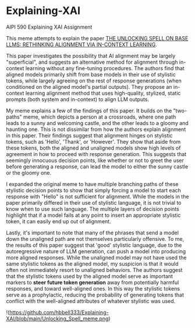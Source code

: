 # Explaining-XAI
AIPI 590 Explaining XAI Assignment

This meme attempts to explain the paper [THE UNLOCKING SPELL ON BASE LLMS: RETHINKING ALIGNMENT VIA IN-CONTEXT LEARNING](https://arxiv.org/pdf/2312.01552). 

This paper investigates the possibility that AI alignment may be largely "superficial", and suggests an alternative method for alignment through in-context learning without any fine-tuning procedures. The authors find that aligned models primarily shift from base models in their use of stylistic tokens, while largely agreeing on the rest of response generations (when conditioned on the aligned model's partial outputs). They propose an in-context learning alignment method that uses high-quality, stylized, static prompts (both system and in-context) to align LLM outputs.

My meme explains a few of the findings of this paper. It builds on the "two-paths" meme, which depicts a person at a crossroads, where one path leads to a sunny and welcoming castle, and the other leads to a gloomy and haunting one. This is not dissimilar from how the authors explain alignment in this paper. Their findings suggest that alignment hinges on stylistic tokens, such as 'Hello', 'Thank', or 'However'. They show that aside from these tokens, both the aligned and unaligned models show high levels of agreement in how to proceed with response generation. This suggests that seemingly innocuous decision points, like whether or not to greet the user before generating a response, can lead the model to either the sunny castle or the gloomy one. 

I expanded the original meme to have multiple branching paths of these stylistic decision points to show that simply forcing a model to start each response with "Hello" is not sufficient for alignment. While the models in the paper primarily differed in their use of stylistic language, it is not trivial to know when to use such language. The multiple layers of decision points highlight that if a model fails at any point to insert an appropriate stylistic token, it can easily end up out of alignment.

Lastly, it's important to note that many of the phrases that send a model down the unaligned path are not themselves particularly offensive. To me, the results of this paper suggest that 'good' stylistic language, due to the autoregressive nature of LLM generation, can push a model into producing more aligned responses. While the unaligned model may not have used the same stylistic tokens as the aligned model, my suspicion is that it would often not immediately resort to unaligned behaviors. The authors suggest that the stylistic tokens used by the aligned model serve as important markers to **steer future token generation** away from potentially harmful responses, and toward well-aligned ones. In this way the stylistic tokens serve as a prophylactic, reducing the probability of generating tokens that conflict with the well-aligned attributes of whatever stylistic was used. 

!(https://github.com/hbbell333/Explaining-XAI/blob/main/Unlocking_Spell_meme.png)
